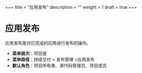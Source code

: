 ﻿+++
title = "应用发布"
description = ""
weight = 1
draft = true
+++

# 应用发布
 
应用发布是对已完成的应用进行发布的操作。

  - **菜单层次**：项目层
  - **菜单路径**：持续交付 > 发布管理 >应用发布
  - **默认角色**：项目所有者、源代码管理员、项目成员

